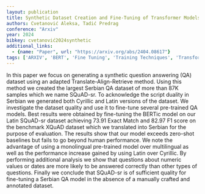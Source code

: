 ```yaml
---
layout: publication
title: Synthetic Dataset Creation and Fine-Tuning of Transformer Models for Question Answering in Serbian
authors: Cvetanović Aleksa, Tadić Predrag
conference: "Arxiv"
year: 2024
bibkey: cvetanović2024synthetic
additional_links:
  - {name: "Paper", url: "https://arxiv.org/abs/2404.08617"}
tags: ['ARXIV', 'BERT', 'Fine Tuning', 'Training Techniques', 'Transformer']
---
```

In this paper we focus on generating a synthetic question answering (QA) dataset using an adapted Translate-Align-Retrieve method. Using this method we created the largest Serbian QA dataset of more than 87K samples which we name SQuAD-sr. To acknowledge the script duality in Serbian we generated both Cyrillic and Latin versions of the dataset. We investigate the dataset quality and use it to fine-tune several pre-trained QA models. Best results were obtained by fine-tuning the BERTic model on our Latin SQuAD-sr dataset achieving 73.91 Exact Match and 82.97 F1 score on the benchmark XQuAD dataset which we translated into Serbian for the purpose of evaluation. The results show that our model exceeds zero-shot baselines but fails to go beyond human performance. We note the advantage of using a monolingual pre-trained model over multilingual as well as the performance increase gained by using Latin over Cyrillic. By performing additional analysis we show that questions about numeric values or dates are more likely to be answered correctly than other types of questions. Finally we conclude that SQuAD-sr is of sufficient quality for fine-tuning a Serbian QA model in the absence of a manually crafted and annotated dataset.

